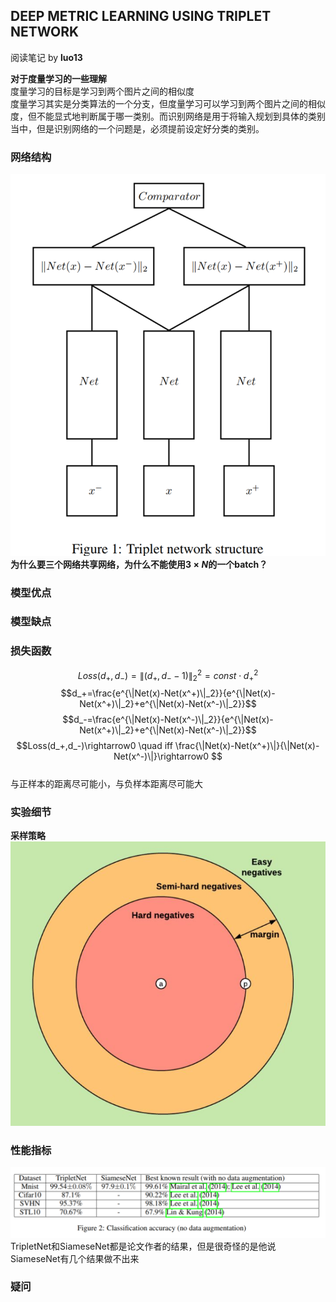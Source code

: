 ## DEEP METRIC LEARNING USING TRIPLET NETWORK
阅读笔记 by **luo13**

**对于度量学习的一些理解**  
度量学习的目标是学习到两个图片之间的相似度  
度量学习其实是分类算法的一个分支，但度量学习可以学习到两个图片之间的相似度，但不能显式地判断属于哪一类别。而识别网络是用于将输入规划到具体的类别当中，但是识别网络的一个问题是，必须提前设定好分类的类别。

### 网络结构
![network](../img/Triplet_Network/network.PNG)  
**为什么要三个网络共享网络，为什么不能使用$3\times N$的一个batch？**
### 模型优点

### 模型缺点

### 损失函数
$$Loss(d_+,d_-)=\|(d_+,d_--1)\|_2^2=const\cdot d_+^2$$
$$d_+=\frac{e^{\|Net(x)-Net(x^+)\|_2}}{e^{\|Net(x)-Net(x^+)\|_2}+e^{\|Net(x)-Net(x^-)\|_2}}$$
$$d_-=\frac{e^{\|Net(x)-Net(x^-)\|_2}}{e^{\|Net(x)-Net(x^+)\|_2}+e^{\|Net(x)-Net(x^-)\|_2}}$$
$$Loss(d_+,d_-)\rightarrow0 \quad iff \frac{\|Net(x)-Net(x^+)\|}{\|Net(x)-Net(x^-)\|}\rightarrow0 $$  
与正样本的距离尽可能小，与负样本距离尽可能大  
### 实验细节
**采样策略**  
![triple_mining](../img/Triplet_Network/triple_mining.PNG)  

### 性能指标
![result](../img/Triplet_Network/result.PNG)  
TripletNet和SiameseNet都是论文作者的结果，但是很奇怪的是他说SiameseNet有几个结果做不出来
### 疑问

